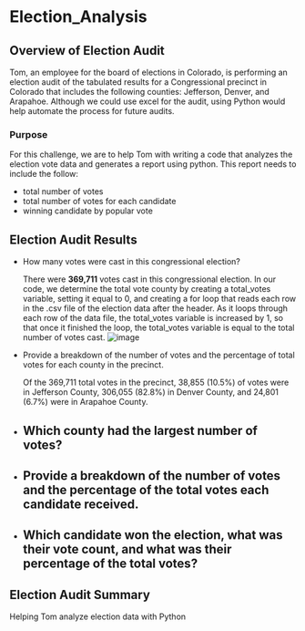 # Election_Analysis
## Overview of Election Audit
Tom, an employee for the board of elections in Colorado, is performing an election audit of the tabulated results for a Congressional precinct in Colorado that includes the following counties: Jefferson, Denver, and Arapahoe. Although we could use excel for the audit, using Python would help automate the process for future audits. 

### Purpose
For this challenge, we are to help Tom with writing a code that analyzes the election vote data and generates a report using python. This report needs to include the follow: 
- total number of votes 
- total number of votes for each candidate
- winning candidate by popular vote
## Election Audit Results

- How many votes were cast in this congressional election?
  
   There were **369,711** votes cast in this congressional election. 
   In our code, we determine the total vote county by creating a total_votes variable, setting it equal to 0, and creating a for loop that reads each row in the .csv file of the election data after the header. As it loops through each row of the data file, the total_votes variable is increased by 1, so that once it finished the loop, the total_votes variable is equal to the total number of votes cast. 
   ![image](https://user-images.githubusercontent.com/105028515/175388018-07521b67-e125-4177-addb-b50d285a086c.png)

- Provide a breakdown of the number of votes and the percentage of total votes for each county in the precinct.
  
   Of the 369,711 total votes in the precinct, 38,855 (10.5%) of votes were in Jefferson County, 306,055 (82.8%) in Denver County, and 24,801 (6.7%) were in Arapahoe County. 
- Which county had the largest number of votes?
  -
- Provide a breakdown of the number of votes and the percentage of the total votes each candidate received.
  -
- Which candidate won the election, what was their vote count, and what was their percentage of the total votes?
  -

## Election Audit Summary


Helping Tom analyze election data with Python
